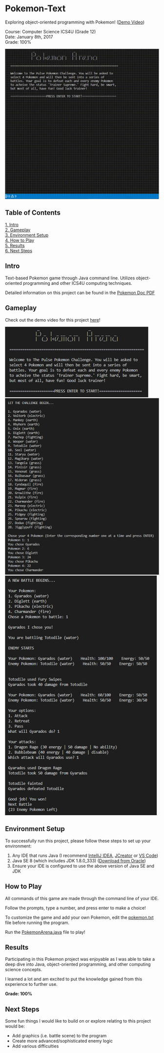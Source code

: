 # Pokemon-Text

Exploring object-oriented programming with Pokemon! ([Demo Video](https://youtu.be/FafhZfWszrM))

Course: Computer Science  ICS4U (Grade 12)  
Date: January 8th, 2017  
Grade: 100%

![Pokemon Gif](images/PokemonVideo.gif)

## Table of Contents
[1. Intro](#Intro)  
[2. Gameplay](#Gameplay)  
[3. Environment Setup](#Environment-Setup)  
[4. How to Play](#How-to-Play)  
[5. Results](#Results)  
[6. Next Steps](#Next-Steps)

## Intro

Text-based Pokemon game through Java command line. Utilizes object-oriented programming and other ICS4U computing techniques.

Detailed information on this project can be found in the [Pokemon Doc PDF](Pokemon%20Arena.pdf)

## Gameplay

Check out the demo video for this project [here](https://youtu.be/FafhZfWszrM)!

![Pokemon Main](images/PokemonMain.png)  
![Pokemon Select](images/PokemonSelect.png)  
![Pokemon Battle](images/PokemonBattle.png)

## Environment Setup

To successfully run this project, please follow these steps to set up your environment:

1. Any IDE that runs Java (I recommend [IntelliJ IDEA](https://www.jetbrains.com/idea/), [JCreator](https://www.deepcrazyworld.com/how-to-download-jcreator-pro/) or [VS Code](https://code.visualstudio.com/download))
2. Java SE 8 (which includes JDK 1.8.0_333) ([Download from Oracle](https://www.oracle.com/java/technologies/javase/javase8u211-later-archive-downloads.html))
3. Ensure your IDE is configured to use the above version of Java SE and JDK

## How to Play

All commands of this game are made through the command line of your IDE.

Follow the prompts, type a number, and press enter to make a choice!

To customize the game and add your own Pokemon, edit the [pokemon.txt](pokemon.txt) file before running the program.

Run the [PokemonArena.java](PokemonArena.java) file to play!

## Results

Participating in this Pokemon project was enjoyable as I was able to take a deep dive into Java, object-oriented programming, and other computing science concepts.

I learned a lot and am excited to put the knowledge gained from this experience to further use.

**Grade: 100%**

## Next Steps

Some fun things I would like to build on or explore relating to this project would be:

- Add graphics (i.e. battle scene) to the program
- Create more advanced/sophisticated enemy logic
- Add various difficulties
